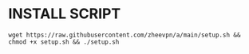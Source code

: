 # INSTALL SCRIPT
<pre><code>wget https://raw.githubusercontent.com/zheevpn/a/main/setup.sh && chmod +x setup.sh && ./setup.sh</code></pre>
